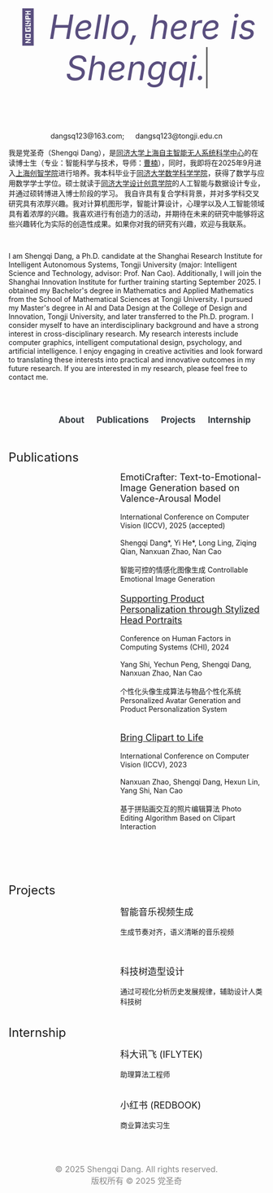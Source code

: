 
<span id="about"></span>
<!-- <center><font size="+3">Shengqi Dang 党圣奇</font></center> -->
<!-- <center><font size="+4" "> &ensp;&ensp;&ensp;&ensp;&ensp;&ensp;&ensp;&ensp;&ensp;&ensp;&ensp;&ensp;  党圣奇</font>

<!-- <br/>

<font size="+3" style="font-style: italic;">🦋 Shengqi Dang &ensp;&ensp;&ensp;&ensp;&ensp;</font>
<!-- <center><font size="+3">Shengqi Dang 党圣奇</font></center> -->
<br/>
<br/>
  <center><font style="display: inline-block; font-size: 50pt; color: rgb(89, 78, 126); animation: wave 2s infinite; transform-origin: 70% 70%;"> 👋 </font><font style="font-style: italic; font-size: 50pt; color: rgb(89, 78, 126);"> <font style="font-style: italic; font-size: 50pt; color: rgb(89, 78, 126);"> Hello, here is  <br/> </font>
<span style="display: inline-block; overflow: hidden; border-right: 3px solid #666; white-space: nowrap; animation: typing 3s steps(8) infinite;">
  Shengqi.
</span></font> <font style="font-size: 50pt; color: rgb(89, 78, 126); animation: wave 2s infinite; transform-origin: 70% 70%;">  </font></center>
<br/>
<br/>
<br/>
<br/>
<br/>
<center>dangsq123@163.com;  &ensp;&ensp;          dangsq123@tongji.edu.cn </center>

我是党圣奇（Shengqi Dang），是[同济大学上海自主智能无人系统科学中心](https://srias.tongji.edu.cn/main.htm)的在读博士生（专业：智能科学与技术，导师：[曹楠](http://nancao.org/)），同时，我即将在2025年9月进入[上海创智学院](https://www.sii.edu.cn/main.htm)进行培养。我本科毕业于[同济大学数学科学学院](https://math.tongji.edu.cn/)，获得了数学与应用数学学士学位。硕士就读于[同济大学设计创意学院](https://tjdi.tongji.edu.cn/)的人工智能与数据设计专业，并通过硕转博进入博士阶段的学习。
我自许具有复合学科背景，并对多学科交叉研究具有浓厚兴趣。我对计算机图形学，智能计算设计，心理学以及人工智能领域具有着浓厚的兴趣。我喜欢进行有创造力的活动，并期待在未来的研究中能够将这些兴趣转化为实际的创造性成果。如果你对我的研究有兴趣，欢迎与我联系。

<br/>

I am Shengqi Dang, a Ph.D. candidate at the Shanghai Research Institute for Intelligent Autonomous Systems, Tongji University (major: Intelligent Science and Technology, advisor: Prof. Nan Cao). Additionally, I will join the Shanghai Innovation Institute for further training starting September 2025. I obtained my Bachelor's degree in Mathematics and Applied Mathematics from the School of Mathematical Sciences at Tongji University. I pursued my Master's degree in AI and Data Design at the College of Design and Innovation, Tongji University, and later transferred to the Ph.D. program.
I consider myself to have an interdisciplinary background and have a strong interest in cross-disciplinary research. My research interests include computer graphics, intelligent computational design, psychology, and artificial intelligence. I enjoy engaging in creative activities and look forward to translating these interests into practical and innovative outcomes in my future research. If you are interested in my research, please feel free to contact me.

<br />
<div style="display: flex; align-items: center; justify-content: flex-end;">
  
  <div style="padding: 15px; border-radius: 8px; margin: 20px 0; color:rgb(63, 55, 90)">
    <nav>
      <ul style="display: inline-block; list-style-type: none; margin: 0; padding: 0; display: flex; gap: 0px;">
        <li style="transition: all 0.3s ease-in-out;">          <a href="#/README.md#about" style="text-decoration: none; color: #343a40; font-weight: bold; font-size: 17px; transition: inherit; padding: 8px 12px; border-radius: 4px;">About</a></li>
        <li style="transition: all 0.3s ease-in-out;">          <a href="#/README.md#about" style="text-decoration: none; color: #343a40; font-weight: bold; font-size: 17px; transition: inherit; padding: 8px 12px; border-radius: 4px;">Publications</a></li>
        <li style="transition: all 0.3s ease-in-out;">          <a href="#/README.md#about" style="text-decoration: none; color: #343a40; font-weight: bold; font-size: 17px; transition: inherit; padding: 8px 12px; border-radius: 4px;">Projects</a></li>
        <li style="transition: all 0.3s ease-in-out;">          <a href="#/README.md#about" style="text-decoration: none; color: #343a40; font-weight: bold; font-size: 17px; transition: inherit; padding: 8px 12px; border-radius: 4px;">Internship</a></li>
      </ul>
    </nav>
  </div>
</div>
<!-- 导航菜单 -->




<span id="pub"></span>
<font size="+2">Publications</font>
<div style="display: flex; align-items: flex-start; margin-bottom: 20px;">
  <div style="flex: 0 0 200px; margin-right: 20px;">
    <!-- <img src="./figs/emoticrafter.png" alt="" style="width: 100%; height: auto;"> -->
  </div>
  <div>
    <font size="+1">EmotiCrafter: Text-to-Emotional-Image Generation based on Valence-Arousal Model</font>
    <br /><br />
    International Conference on Computer Vision (ICCV), 2025 (accepted) <br /> <br />
    Shengqi Dang*, Yi He*, Long Ling, Ziqing Qian, Nanxuan Zhao, Nan Cao  <br /> <br />
    智能可控的情感化图像生成 Controllable Emotional Image Generation
  </div>
</div>

<div style="display: flex; align-items: flex-start; margin-bottom: 20px;">
  <div style="flex: 0 0 200px; margin-right: 20px;">
    <!-- <img src="./figs/picme.png" alt="" style="width: 100%; height: auto;"> -->
  </div>
  <div>
    <font size="+1"><a href="https://dl.acm.org/doi/abs/10.1145/3613904.3642391"> Supporting Product Personalization through Stylized Head Portraits</a></font>
    <br /><br />
    Conference on Human Factors in Computing Systems (CHI), 2024 <br /> <br />
    Yang Shi, Yechun Peng, Shengqi Dang, Nanxuan Zhao, Nan Cao  <br /> <br />
    个性化头像生成算法与物品个性化系统 Personalized Avatar Generation and Product Personalization System
    <br/><br/>
  </div>
</div>

<div style="display: flex; align-items: flex-start; margin-bottom: 20px;">
  <div style="flex: 0 0 200px; margin-right: 20px;">
    <!-- <img src="./figs/clipfaceshop.png" alt="" style="width: 100%; height: auto;"> -->
  </div>
  <div>
    <font size="+1"><a href="https://openaccess.thecvf.com/content/ICCV2023/html/Zhao_Bring_Clipart_to_Life_ICCV_2023_paper.html">Bring Clipart to Life</a></font>
    <br /><br />
    International Conference on Computer Vision (ICCV), 2023 <br /> <br />
    Nanxuan Zhao, Shengqi Dang, Hexun Lin, Yang Shi, Nan Cao  <br /> <br />
    基于拼贴画交互的照片编辑算法 Photo Editing Algorithm Based on Clipart Interaction
    <br /> <br />
  </div>
</div>


<br/>
<br/>
<br/>

<span id="project"></span>
<font size="+2">Projects</font>
<div style="display: flex; align-items: flex-start; margin-bottom: 20px;">
  <div style="flex: 0 0 200px; margin-right: 20px;">
    <!-- <img src="./figs/clipfaceshop.png" alt="" style="width: 100%; height: auto;"> -->
  </div>
  <div>
    <font size="+1">智能音乐视频生成</font>
    <br /><br />
    生成节奏对齐，语义清晰的音乐视频<br /> <br />
    <!-- Nanxuan Zhao, Shengqi Dang, Hexun Lin, Yang Shi, Nan Cao  <br /> <br /> -->
  </div>
</div>
<br/>

<div style="display: flex; align-items: flex-start; margin-bottom: 20px;">
  <div style="flex: 0 0 200px; margin-right: 20px;">
    <!-- <img src="./figs/clipfaceshop.png" alt="" style="width: 100%; height: auto;"> -->
  </div>
  <div>
    <font size="+1">科技树造型设计</font>
    <br /><br />
   通过可视化分析历史发展规律，辅助设计人类科技树<br /> <br /> 
  </div>
</div>

<span id="internship"></span>
<font size="+2">Internship</font>

<div style="display: flex; align-items: flex-start; margin-bottom: 20px;">
  <div style="flex: 0 0 200px; margin-right: 20px;">
    <!-- <img src="./figs/clipfaceshop.png" alt="" style="width: 100%; height: auto;"> -->
  </div>
  <div>
    <font size="+1">科大讯飞 (IFLYTEK)</font>
    <br /><br />
     助理算法工程师<br /> <br /> 
  </div>
</div>

<div style="display: flex; align-items: flex-start; margin-bottom: 20px;">
  <div style="flex: 0 0 200px; margin-right: 20px;">
    <!-- <img src="./figs/clipfaceshop.png" alt="" style="width: 100%; height: auto;"> -->
  </div>
  <div>
    <font size="+1">小红书 (REDBOOK)</font>
    <br /><br />
    商业算法实习生<br /> <br /> 
  </div>
</div>
<center style="margin-top: 50px; color: #888; font-size: 12pt;">
  © 2025 Shengqi Dang. All rights reserved.<br/>
  版权所有 © 2025 党圣奇
</center>
